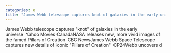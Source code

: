 ```yaml
---
categories: e
title: "James Webb telescope captures knot of galaxies in the early universe  Yahoo Movies Canada"
---
```

James Webb telescope captures "knot" of galaxies in the early universe&nbsp;&nbsp;Yahoo Movies CanadaNASA releases new, more vivid images of the famed Pillars of Creation&nbsp;&nbsp;CBC NewsJames Webb Space Telescope captures new details of iconic "Pillars of Creation"&nbsp;&nbsp;CP24Webb uncovers d